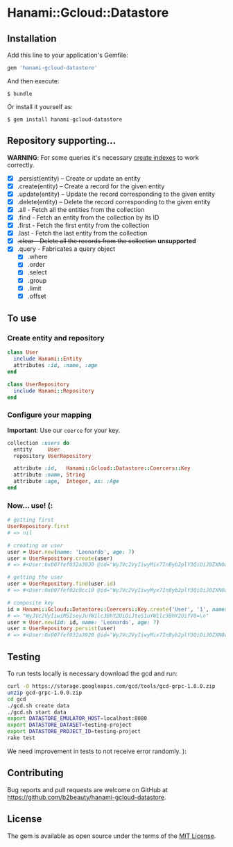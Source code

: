# Hanami::Gcloud::Datastore

## Installation

Add this line to your application's Gemfile:

```ruby
gem 'hanami-gcloud-datastore'
```

And then execute:

    $ bundle

Or install it yourself as:

    $ gem install hanami-gcloud-datastore

## Repository supporting...

**WARNING**: For some queries it's necessary [create indexes](https://cloud.google.com/datastore/docs/concepts/indexes#index_configuration) to work correctly.

- [x] .persist(entity) – Create or update an entity
- [x] .create(entity) – Create a record for the given entity
- [x] .update(entity) – Update the record corresponding to the given entity
- [x] .delete(entity) – Delete the record corresponding to the given entity
- [x] .all - Fetch all the entities from the collection
- [x] .find - Fetch an entity from the collection by its ID
- [x] .first - Fetch the first entity from the collection
- [x] .last - Fetch the last entity from the collection
- [x] ~~.clear - Delete all the records from the collection~~ **unsupported**
- [x] .query - Fabricates a query object
  - [x] .where
  - [x] .order
  - [x] .select
  - [x] .group
  - [x] .limit
  - [x] .offset

## To use

### Create entity and repository

```ruby
class User
  include Hanami::Entity
  attributes :id, :name, :age
end

class UserRepository
  include Hanami::Repository
end
```

### Configure your mapping

**Important**: Use our `coerce` for your key.

```ruby
collection :users do
  entity     User
  repository UserRepository

  attribute :id,   Hanami::Gcloud::Datastore::Coercers::Key
  attribute :name, String
  attribute :age,  Integer, as: :Age
end
```

### Now... use! (:

```ruby
# getting first
UserRepository.first
# => nil

# creating an user
user = User.new(name: 'Leonardo', age: 7)
user = UserRepository.create(user)
# => #<User:0x007fef032a3920 @id="WyJVc2VyIiwyMix7InByb2plY3QiOiJ0ZXN0aW5nLXByb2plY3QifV0=\n" @name="Leonardo" @age=7>

# getting the user
user = UserRepository.find(user.id)
# => #<User:0x007fef02c0cc10 @id="WyJVc2VyIiwyMyx7InByb2plY3QiOiJ0ZXN0aW5nLXByb2plY3QifV0=\n" @name="Leonardo" @age=7>

# composite key
id = Hanami::Gcloud::Datastore::Coercers::Key.create('User', '1', namespace: 'my-namespace')
# => "WyJVc2VyIiwiMSIseyJuYW1lc3BhY2UiOiJteS1uYW1lc3BhY2UifV0=\n"
user = User.new(id: id, name: 'Leonardo', age: 7)
user = UserRepository.persist(user)
# => #<User:0x007fef032a3920 @id="WyJVc2VyIiwyMix7InByb2plY3QiOiJ0ZXN0aW5nLXByb2plY3QifV0=\n" @name="Leonardo" @age=7>
```

## Testing

To run tests locally is necessary download the gcd and run:

```bash
curl -O https://storage.googleapis.com/gcd/tools/gcd-grpc-1.0.0.zip
unzip gcd-grpc-1.0.0.zip
cd gcd
./gcd.sh create data
./gcd.sh start data
export DATASTORE_EMULATOR_HOST=localhost:8080
export DATASTORE_DATASET=testing-project
export DATASTORE_PROJECT_ID=testing-project
rake test
```

We need improvement in tests to not receive error randomly. ):

## Contributing

Bug reports and pull requests are welcome on GitHub at https://github.com/b2beauty/hanami-gcloud-datastore.

## License

The gem is available as open source under the terms of the [MIT License](http://opensource.org/licenses/MIT).

